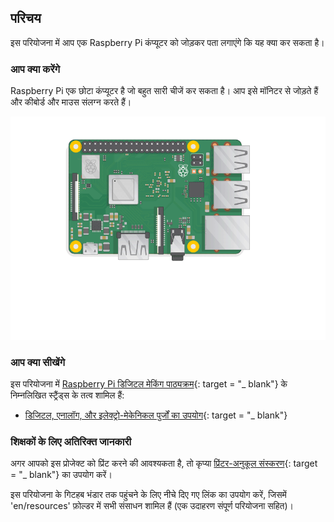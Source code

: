 ## परिचय

इस परियोजना में आप एक Raspberry Pi कंप्यूटर को जोड़कर पता लगाएंगे कि यह क्या कर सकता है।

### आप क्या करेंगे

Raspberry Pi एक छोटा कंप्यूटर है जो बहुत सारी चीजें कर सकता है। आप इसे मॉनिटर से जोड़ते हैं और कीबोर्ड और माउस संलग्न करते हैं।

![screenshot](images/pi-plug-in.gif)

### आप क्या सीखेंगे

इस परियोजना में [Raspberry Pi डिजिटल मेकिंग पाठ्यक्रम](http://rpf.io/curriculum){: target = "_ blank"} के निम्नलिखित स्ट्रैंड्स के तत्व शामिल हैं:

+ [डिजिटल, एनालॉग, और इलेक्ट्रो-मेकेनिकल पुर्जों का उपयोग](https://curriculum.raspberrypi.org/physical-computing/creator/){: target = "_ blank"}

### शिक्षकों के लिए अतिरिक्त जानकारी

अगर आपको इस प्रोजेक्ट को प्रिंट करने की आवश्यकता है, तो कृप्या [प्रिंटर-अनुकूल संस्करण](https://projects.raspberrypi.org/en/projects/raspberry-pi-getting-started/print){: target = "_ blank"} का उपयोग करें।

इस परियोजना के गिटहब भंडार तक पहुंचने के लिए नीचे दिए गए लिंक का उपयोग करें, जिसमें 'en/resources' फ़ोल्डर में सभी संसाधन शामिल हैं (एक उदाहरण संपूर्ण परियोजना सहित)।